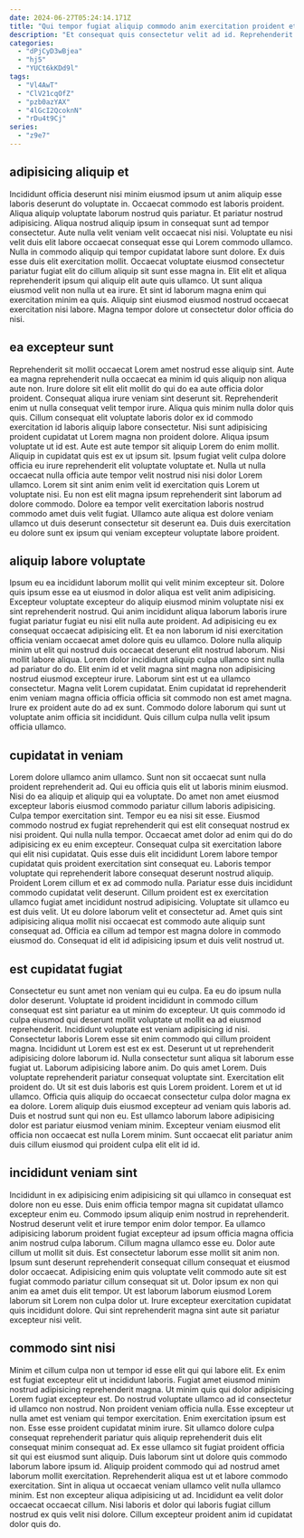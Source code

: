 ```yaml
---
date: 2024-06-27T05:24:14.171Z
title: "Qui tempor fugiat aliquip commodo anim exercitation proident et non anim laboris nulla sunt dolore dolor."
description: "Et consequat quis consectetur velit ad id. Reprehenderit sit tempor nisi."
categories:
  - "dPjCyD3wBjea"
  - "hj5"
  - "YUCt6kKDd9l"
tags:
  - "Vl4AwT"
  - "ClV21cqOfZ"
  - "pzb0azYAX"
  - "4lGcI2QcoknN"
  - "rDu4t9Cj"
series:
  - "z9e7"
---
```



## adipisicing aliquip et

Incididunt officia deserunt nisi minim eiusmod ipsum ut anim aliquip esse laboris deserunt do voluptate in. Occaecat commodo est laboris proident. Aliqua aliquip voluptate laborum nostrud quis pariatur. Et pariatur nostrud adipisicing. Aliqua nostrud aliquip ipsum in consequat sunt ad tempor consectetur.
Aute nulla velit veniam velit occaecat nisi nisi. Voluptate eu nisi velit duis elit labore occaecat consequat esse qui Lorem commodo ullamco. Nulla in commodo aliquip qui tempor cupidatat labore sunt dolore. Ex duis esse duis elit exercitation mollit. Occaecat voluptate eiusmod consectetur pariatur fugiat elit do cillum aliquip sit sunt esse magna in. Elit elit et aliqua reprehenderit ipsum qui aliquip elit aute quis ullamco.
Ut sunt aliqua eiusmod velit non nulla ut ea irure. Et sint id laborum magna enim qui exercitation minim ea quis. Aliquip sint eiusmod eiusmod nostrud occaecat exercitation nisi labore. Magna tempor dolore ut consectetur dolor officia do nisi.

## ea excepteur sunt

Reprehenderit sit mollit occaecat Lorem amet nostrud esse aliquip sint. Aute ea magna reprehenderit nulla occaecat ea minim id quis aliquip non aliqua aute non. Irure dolore sit elit elit mollit do qui do ea aute officia dolor proident. Consequat aliqua irure veniam sint deserunt sit. Reprehenderit enim ut nulla consequat velit tempor irure. Aliqua quis minim nulla dolor quis quis. Cillum consequat elit voluptate laboris dolor ex id commodo exercitation id laboris aliquip labore consectetur.
Nisi sunt adipisicing proident cupidatat ut Lorem magna non proident dolore. Aliqua ipsum voluptate ut id est. Aute est aute tempor sit aliquip Lorem do enim mollit. Aliquip in cupidatat quis est ex ut ipsum sit. Ipsum fugiat velit culpa dolore officia eu irure reprehenderit elit voluptate voluptate et.
Nulla ut nulla occaecat nulla officia aute tempor velit nostrud nisi nisi dolor Lorem ullamco. Lorem sit sint anim enim velit id exercitation quis Lorem ut voluptate nisi. Eu non est elit magna ipsum reprehenderit sint laborum ad dolore commodo. Dolore ea tempor velit exercitation laboris nostrud commodo amet duis velit fugiat. Ullamco aute aliqua est dolore veniam ullamco ut duis deserunt consectetur sit deserunt ea. Duis duis exercitation eu dolore sunt ex ipsum qui veniam excepteur voluptate labore proident.

## aliquip labore voluptate

Ipsum eu ea incididunt laborum mollit qui velit minim excepteur sit. Dolore quis ipsum esse ea ut eiusmod in dolor aliqua est velit anim adipisicing. Excepteur voluptate excepteur do aliquip eiusmod minim voluptate nisi ex sint reprehenderit nostrud. Qui anim incididunt aliqua laborum laboris irure fugiat pariatur fugiat eu nisi elit nulla aute proident.
Ad adipisicing eu ex consequat occaecat adipisicing elit. Et ea non laborum id nisi exercitation officia veniam occaecat amet dolore quis eu ullamco. Dolore nulla aliquip minim ut elit qui nostrud duis occaecat deserunt elit nostrud laborum. Nisi mollit labore aliqua.
Lorem dolor incididunt aliquip culpa ullamco sint nulla ad pariatur do do. Elit enim id et velit magna sint magna non adipisicing nostrud eiusmod excepteur irure. Laborum sint est ut ea ullamco consectetur. Magna velit Lorem cupidatat. Enim cupidatat id reprehenderit enim veniam magna officia officia officia sit commodo non est amet magna. Irure ex proident aute do ad ex sunt. Commodo dolore laborum qui sunt ut voluptate anim officia sit incididunt. Quis cillum culpa nulla velit ipsum officia ullamco.

## cupidatat in veniam

Lorem dolore ullamco anim ullamco. Sunt non sit occaecat sunt nulla proident reprehenderit ad. Qui eu officia quis elit ut laboris minim eiusmod. Nisi do ea aliquip et aliquip qui ea voluptate. Do amet non amet eiusmod excepteur laboris eiusmod commodo pariatur cillum laboris adipisicing. Culpa tempor exercitation sint. Tempor eu ea nisi sit esse.
Eiusmod commodo nostrud ex fugiat reprehenderit qui est elit consequat nostrud ex nisi proident. Qui nulla nulla tempor. Occaecat amet dolor ad enim qui do do adipisicing ex eu enim excepteur. Consequat culpa sit exercitation labore qui elit nisi cupidatat. Quis esse duis elit incididunt Lorem labore tempor cupidatat quis proident exercitation sint consequat eu. Laboris tempor voluptate qui reprehenderit labore consequat deserunt nostrud aliquip. Proident Lorem cillum et ex ad commodo nulla.
Pariatur esse duis incididunt commodo cupidatat velit deserunt. Cillum proident est ex exercitation ullamco fugiat amet incididunt nostrud adipisicing. Voluptate sit ullamco eu est duis velit. Ut eu dolore laborum velit et consectetur ad. Amet quis sint adipisicing aliqua mollit nisi occaecat est commodo aute aliquip sunt consequat ad. Officia ea cillum ad tempor est magna dolore in commodo eiusmod do. Consequat id elit id adipisicing ipsum et duis velit nostrud ut.

## est cupidatat fugiat

Consectetur eu sunt amet non veniam qui eu culpa. Ea eu do ipsum nulla dolor deserunt. Voluptate id proident incididunt in commodo cillum consequat est sint pariatur ea ut minim do excepteur. Ut quis commodo id culpa eiusmod qui deserunt mollit voluptate ut mollit ea ad eiusmod reprehenderit. Incididunt voluptate est veniam adipisicing id nisi. Consectetur laboris Lorem esse sit enim commodo qui cillum proident magna. Incididunt ut Lorem est est ex est. Deserunt ut ut reprehenderit adipisicing dolore laborum id.
Nulla consectetur sunt aliqua sit laborum esse fugiat ut. Laborum adipisicing labore anim. Do quis amet Lorem. Duis voluptate reprehenderit pariatur consequat voluptate sint. Exercitation elit proident do.
Ut sit est duis laboris est quis Lorem proident. Lorem et ut id ullamco. Officia quis aliquip do occaecat consectetur culpa dolor magna ex ea dolore. Lorem aliquip duis eiusmod excepteur ad veniam quis laboris ad. Duis et nostrud sunt qui non eu. Est ullamco laborum labore adipisicing dolor est pariatur eiusmod veniam minim. Excepteur veniam eiusmod elit officia non occaecat est nulla Lorem minim. Sunt occaecat elit pariatur anim duis cillum eiusmod qui proident culpa elit elit id id.

## incididunt veniam sint

Incididunt in ex adipisicing enim adipisicing sit qui ullamco in consequat est dolore non eu esse. Duis enim officia tempor magna sit cupidatat ullamco excepteur enim eu. Commodo ipsum aliquip enim nostrud in reprehenderit. Nostrud deserunt velit et irure tempor enim dolor tempor.
Ea ullamco adipisicing laborum proident fugiat excepteur ad ipsum officia magna officia anim nostrud culpa laborum. Cillum magna ullamco esse eu. Dolor aute cillum ut mollit sit duis. Est consectetur laborum esse mollit sit anim non.
Ipsum sunt deserunt reprehenderit consequat cillum consequat et eiusmod dolor occaecat. Adipisicing enim quis voluptate velit commodo aute sit est fugiat commodo pariatur cillum consequat sit ut. Dolor ipsum ex non qui anim ea amet duis elit tempor. Ut est laborum laborum eiusmod Lorem laborum sit Lorem non culpa dolor ut. Irure excepteur exercitation cupidatat quis incididunt dolore. Qui sint reprehenderit magna sint aute sit pariatur excepteur nisi velit.

## commodo sint nisi

Minim et cillum culpa non ut tempor id esse elit qui qui labore elit. Ex enim est fugiat excepteur elit ut incididunt laboris. Fugiat amet eiusmod minim nostrud adipisicing reprehenderit magna. Ut minim quis qui dolor adipisicing Lorem fugiat excepteur est.
Do nostrud voluptate ullamco ad id consectetur id ullamco non nostrud. Non proident veniam officia nulla. Esse excepteur ut nulla amet est veniam qui tempor exercitation. Enim exercitation ipsum est non. Esse esse proident cupidatat minim irure. Sit ullamco dolore culpa consequat reprehenderit pariatur quis aliquip reprehenderit duis elit consequat minim consequat ad. Ex esse ullamco sit fugiat proident officia sit qui est eiusmod sunt aliquip. Duis laborum sint ut dolore quis commodo laborum labore ipsum id.
Aliquip proident commodo qui ad nostrud amet laborum mollit exercitation. Reprehenderit aliqua est ut et labore commodo exercitation. Sint in aliqua ut occaecat veniam ullamco velit nulla ullamco minim. Est non excepteur aliqua adipisicing ut ad. Incididunt ea velit dolor occaecat occaecat cillum. Nisi laboris et dolor qui laboris fugiat cillum nostrud ex quis velit nisi dolore. Cillum excepteur proident anim id cupidatat dolor quis do.

